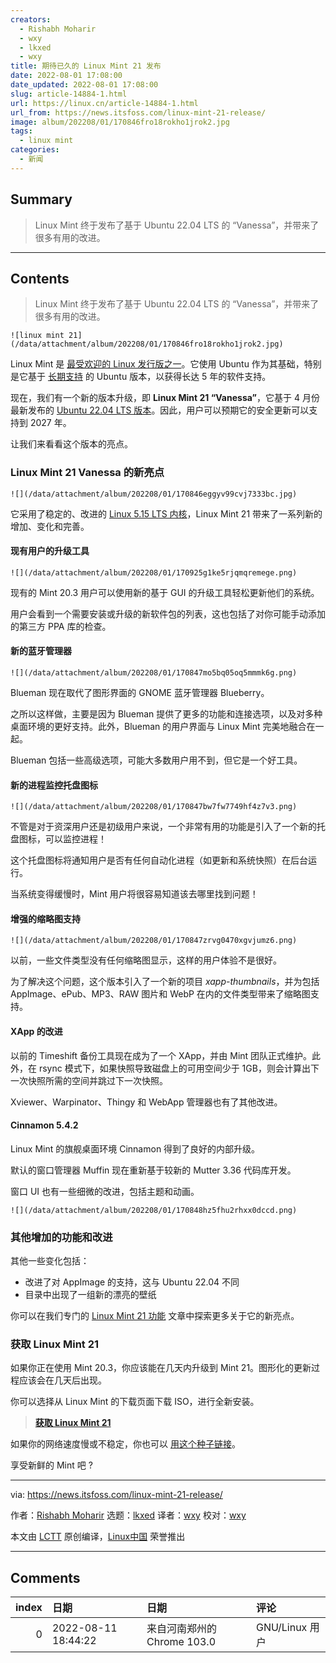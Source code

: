 ```yaml
---
creators:
  - Rishabh Moharir
  - wxy
  - lkxed
  - wxy
title: 期待已久的 Linux Mint 21 发布
date: 2022-08-01 17:08:00
date_updated: 2022-08-01 17:08:00
slug: article-14884-1.html
url: https://linux.cn/article-14884-1.html
url_from: https://news.itsfoss.com/linux-mint-21-release/
image: album/202208/01/170846fro18rokho1jrok2.jpg
tags:
  - linux mint
categories:
  - 新闻
---
```


## Summary

> Linux Mint 终于发布了基于 Ubuntu 22.04 LTS 的 “Vanessa”，并带来了很多有用的改进。

***

<!-- more -->

## Contents

> 
> Linux Mint 终于发布了基于 Ubuntu 22.04 LTS 的 “Vanessa”，并带来了很多有用的改进。
> 
> 
> 

`![linux mint 21](/data/attachment/album/202208/01/170846fro18rokho1jrok2.jpg)`

Linux Mint 是 [最受欢迎的 Linux 发行版之一](https://itsfoss.com/best-linux-distributions/)。它使用 Ubuntu 作为其基础，特别是它基于 [长期支持](https://itsfoss.com/long-term-support-lts/) 的 Ubuntu 版本，以获得长达 5 年的软件支持。

现在，我们有一个新的版本升级，即 **Linux Mint 21 “Vanessa”**，它基于 4 月份最新发布的 [Ubuntu 22.04 LTS 版本](https://news.itsfoss.com/ubuntu-22-04-release/)。因此，用户可以预期它的安全更新可以支持到 2027 年。

让我们来看看这个版本的亮点。

### Linux Mint 21 Vanessa 的新亮点

`![](/data/attachment/album/202208/01/170846eggyv99cvj7333bc.jpg)`

它采用了稳定的、改进的 [Linux 5.15 LTS 内核](https://news.itsfoss.com/linux-kernel-5-15-release/)，Linux Mint 21 带来了一系列新的增加、变化和完善。

#### 现有用户的升级工具

`![](/data/attachment/album/202208/01/170925g1ke5rjqmqremege.png)`

现有的 Mint 20.3 用户可以使用新的基于 GUI 的升级工具轻松更新他们的系统。

用户会看到一个需要安装或升级的新软件包的列表，这也包括了对你可能手动添加的第三方 PPA 库的检查。

#### 新的蓝牙管理器

`![](/data/attachment/album/202208/01/170847mo5bq05oq5mmmk6g.png)`

Blueman 现在取代了图形界面的 GNOME 蓝牙管理器 Blueberry。

之所以这样做，主要是因为 Blueman 提供了更多的功能和连接选项，以及对多种桌面环境的更好支持。此外，Blueman 的用户界面与 Linux Mint 完美地融合在一起。

Blueman 包括一些高级选项，可能大多数用户用不到，但它是一个好工具。

#### 新的进程监控托盘图标

`![](/data/attachment/album/202208/01/170847bw7fw7749hf4z7v3.png)`

不管是对于资深用户还是初级用户来说，一个非常有用的功能是引入了一个新的托盘图标，可以监控进程！

这个托盘图标将通知用户是否有任何自动化进程（如更新和系统快照）在后台运行。

当系统变得缓慢时，Mint 用户将很容易知道该去哪里找到问题！

#### 增强的缩略图支持

`![](/data/attachment/album/202208/01/170847zrvg0470xgvjumz6.png)`

以前，一些文件类型没有任何缩略图显示，这样的用户体验不是很好。

为了解决这个问题，这个版本引入了一个新的项目 *xapp-thumbnails*，并为包括 AppImage、ePub、MP3、RAW 图片和 WebP 在内的文件类型带来了缩略图支持。

#### XApp 的改进

以前的 Timeshift 备份工具现在成为了一个 XApp，并由 Mint 团队正式维护。此外，在 rsync 模式下，如果快照导致磁盘上的可用空间少于 1GB，则会计算出下一次快照所需的空间并跳过下一次快照。

Xviewer、Warpinator、Thingy 和 WebApp 管理器也有了其他改进。

#### Cinnamon 5.4.2

Linux Mint 的旗舰桌面环境 Cinnamon 得到了良好的内部升级。

默认的窗口管理器 Muffin 现在重新基于较新的 Mutter 3.36 代码库开发。

窗口 UI 也有一些细微的改进，包括主题和动画。

`![](/data/attachment/album/202208/01/170848hz5fhu2rhxx0dccd.png)`

### 其他增加的功能和改进

其他一些变化包括：

* 改进了对 AppImage 的支持，这与 Ubuntu 22.04 不同
* 目录中出现了一组新的漂亮的壁纸

你可以在我们专门的 [Linux Mint 21 功能](https://itsfoss.com/linux-mint-21-features/) 文章中探索更多关于它的新亮点。

### 获取 Linux Mint 21

如果你正在使用 Mint 20.3，你应该能在几天内升级到 Mint 21。图形化的更新过程应该会在几天后出现。

你可以选择从 Linux Mint 的下载页面下载 ISO，进行全新安装。

> 
> **[获取 Linux Mint 21](https://linuxmint.com/download.php)**
> 
> 
> 

如果你的网络速度慢或不稳定，你也可以 [用这个种子链接](https://linuxmint.com/torrents/)。

享受新鲜的 Mint 吧 ?

---

via: <https://news.itsfoss.com/linux-mint-21-release/>

作者：[Rishabh Moharir](https://news.itsfoss.com/author/rishabh/) 选题：[lkxed](https://github.com/lkxed) 译者：[wxy](https://github.com/wxy) 校对：[wxy](https://github.com/wxy)

本文由 [LCTT](https://github.com/LCTT/TranslateProject) 原创编译，[Linux中国](https://linux.cn/) 荣誉推出

***

## Comments

|   index | 日期                | 日期                                       | 评论                      |
|--------:|:--------------------|:-------------------------------------------|:--------------------------|
|       0 | 2022-08-11 18:44:22 | 来自河南郑州的 Chrome 103.0|GNU/Linux 用户 | 刚刚完成升级，体验还不错! |
